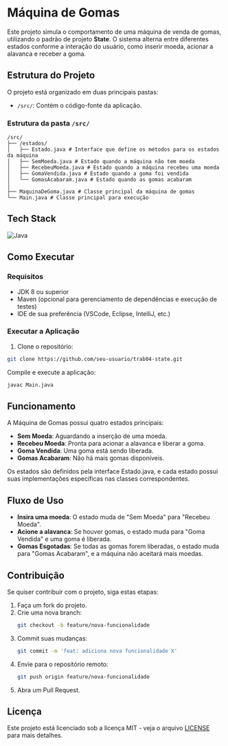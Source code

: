 # Máquina de Gomas

Este projeto simula o comportamento de uma máquina de venda de gomas, utilizando o padrão de projeto **State**. O sistema alterna entre diferentes estados conforme a interação do usuário, como inserir moeda, acionar a alavanca e receber a goma.

## Estrutura do Projeto

O projeto está organizado em duas principais pastas:

- `/src/`: Contém o código-fonte da aplicação.

### Estrutura da pasta `/src/`
```
/src/
├── /estados/
│   ├── Estado.java # Interface que define os métodos para os estados da máquina
│   ├── SemMoeda.java # Estado quando a máquina não tem moeda 
│   ├── RecebeuMoeda.java # Estado quando a máquina recebeu uma moeda
│   ├── GomaVendida.java # Estado quando a goma foi vendida
│   └── GomasAcabaram.java # Estado quando as gomas acabaram 
│
├── MaquinaDeGoma.java # Classe principal da máquina de gomas
└── Main.java # Classe principal para execução
```

## Tech Stack

![Java](https://img.shields.io/badge/java-%23ED8B00.svg?style=plastic&logo=openjdk&logoColor=white)


## Como Executar

### Requisitos

- JDK 8 ou superior
- Maven (opcional para gerenciamento de dependências e execução de testes)
- IDE de sua preferência (VSCode, Eclipse, IntelliJ, etc.)

### Executar a Aplicação

1. Clone o repositório:

```bash
git clone https://github.com/seu-usuario/trab04-state.git
```

Compile e execute a aplicação:
```bash
javac Main.java
```

## Funcionamento

A Máquina de Gomas possui quatro estados principais:

- **Sem Moeda**: Aguardando a inserção de uma moeda.
- **Recebeu Moeda**: Pronta para acionar a alavanca e liberar a goma.
- **Goma Vendida**: Uma goma está sendo liberada.
- **Gomas Acabaram**: Não há mais gomas disponíveis.

Os estados são definidos pela interface Estado.java, e cada estado possui suas implementações específicas nas classes correspondentes.

## Fluxo de Uso

- **Insira uma moeda**: O estado muda de "Sem Moeda" para "Recebeu Moeda".
- **Acione a alavanca**: Se houver gomas, o estado muda para "Goma Vendida" e uma goma é liberada.
- **Gomas Esgotadas**: Se todas as gomas forem liberadas, o estado muda para "Gomas Acabaram", e a máquina não aceitará mais moedas.

## Contribuição

Se quiser contribuir com o projeto, siga estas etapas:

1. Faça um fork do projeto.
2. Crie uma nova branch: 
   ```bash
   git checkout -b feature/nova-funcionalidade
   ```
3. Commit suas mudanças: 
   ```bash
   git commit -m 'feat: adiciona nova funcionalidade X'
   ```
4. Envie para o repositório remoto: 
   ```bash
   git push origin feature/nova-funcionalidade
   ```
5. Abra um Pull Request.

## Licença

Este projeto está licenciado sob a licença MIT - veja o arquivo [LICENSE](LICENSE) para mais detalhes.
